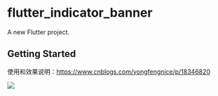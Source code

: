 # flutter_indicator_banner

A new Flutter project.

## Getting Started

使用和效果说明：https://www.cnblogs.com/yongfengnice/p/18346820

![](https://img2024.cnblogs.com/blog/1020339/202408/1020339-20240807123140070-1728356667.gif)
